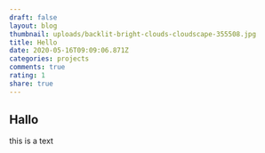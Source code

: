 ```yaml
---
draft: false
layout: blog
thumbnail: uploads/backlit-bright-clouds-cloudscape-355508.jpg
title: Hello
date: 2020-05-16T09:09:06.871Z
categories: projects
comments: true
rating: 1
share: true
---
```

## Hallo
this is a text